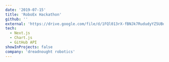 ```yaml
---
date: '2019-07-15'
title: 'RoboEx Hackathon'
github: ''
external: 'https://drive.google.com/file/d/1FQl013rX-fBNJk7RududyYZ5UBd_lq6b/view?usp=sharing'
tech:
  - Next.js
  - Chart.js
  - GitHub API
showInProjects: false
company: 'dreadnought robotics'
---
```

